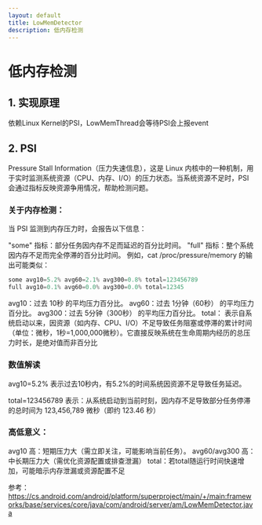 ```yaml
---
layout: default
title: LowMemDetector
description: 低内存检测
---
```

# 低内存检测
## 1. 实现原理
依赖Linux Kernel的PSI，LowMemThread会等待PSI会上报event

## 2. PSI
Pressure Stall Information（压力失速信息），这是 Linux 内核中的一种机制，用于实时监测系统资源（CPU、内存、I/O）的压力状态。当系统资源不足时，PSI 会通过指标反映资源争用情况，帮助检测问题。

### 关于内存检测：
当 PSI 监测到内存压力时，会报告以下信息：

"some" 指标：部分任务因内存不足而延迟的百分比时间。
"full" 指标：整个系统因内存不足而完全停滞的百分比时间。
例如，cat /proc/pressure/memory 的输出可能类似：

```java
some avg10=5.2% avg60=2.1% avg300=0.8% total=123456789  
full avg10=0.1% avg60=0.0% avg300=0.0% total=12345
```

avg10：过去 10秒 的平均压力百分比。
avg60：过去 1分钟（60秒） 的平均压力百分比。
avg300：过去 5分钟（300秒） 的平均压力百分比。
total： 表示自系统启动以来，因资源（如内存、CPU、I/O）不足导致任务阻塞或停滞的累计时间（单位：微秒，1秒=1,000,000微秒）。它直接反映系统在生命周期内经历的总压力时长，是绝对值而非百分比

### 数值解读
avg10=5.2% 表示过去10秒内，有5.2%的时间系统因资源不足导致任务延迟。

total=123456789 表示：从系统启动到当前时刻，因内存不足导致部分任务停滞的总时间为 123,456,789 微秒（即约 123.46 秒）

### 高低意义：
avg10 高：短期压力大（需立即关注，可能影响当前任务）。
avg60/avg300 高：中长期压力大（需优化资源配置或排查泄漏）
total：若total随运行时间快速增加，可能暗示内存泄漏或资源配置不足

参考：https://cs.android.com/android/platform/superproject/main/+/main:frameworks/base/services/core/java/com/android/server/am/LowMemDetector.java


